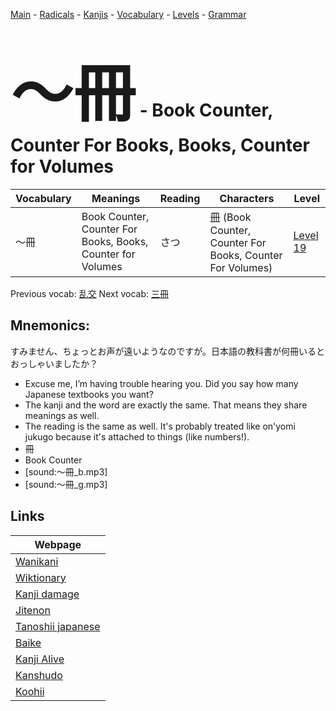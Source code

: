<style> bigfont {font-size: 100px}</style>
[Main](../README.md) -
[Radicals](../radicals.md) -
[Kanjis](../kanjis.md) -
[Vocabulary](../vocabulary.md) -
[Levels](../levels.md) -
[Grammar](../grammar.md)
# <bigfont> 〜冊</bigfont> - Book Counter, Counter For Books, Books, Counter for Volumes 

| Vocabulary | Meanings | Reading | Characters | Level |
| --- | --- | --- | --- | --- |
| 〜冊 | Book Counter, Counter For Books, Books, Counter for Volumes | さつ |  [冊](../kanjis/冊.md) (Book Counter, Counter For Books, Counter For Volumes) | [Level 19](../levels/wk_level19.md) |

Previous vocab: [乱交](乱交.md) Next vocab: [三冊](三冊.md) 

## Mnemonics:
すみません、ちょっとお声が遠いようなのですが。日本語の教科書が何冊いるとおっしゃいましたか？
* Excuse me, I’m having trouble hearing you. Did you say how many Japanese textbooks you want?
* The kanji and the word are exactly the same. That means they share meanings as well.
* The reading is the same as well. It's probably treated like on'yomi jukugo because it's attached to things (like numbers!).
* 冊
* Book Counter
* [sound:〜冊_b.mp3]
* [sound:〜冊_g.mp3]


## Links 

| Webpage |
| --- |
| [Wanikani          ](https://www.wanikani.com/kanji/〜冊) |
| [Wiktionary        ](https://en.wiktionary.org/wiki/〜冊) |
| [Kanji damage      ](http://www.kanjidamage.com/kanji/search?utf8=✓&q=〜冊) |
| [Jitenon           ](https://jitenon.com/kanji/〜冊) |
| [Tanoshii japanese ](https://www.tanoshiijapanese.com/dictionary/kanji.cfm?k=〜冊) |
| [Baike             ](https://baike.baidu.com/item/〜冊) |
| [Kanji Alive       ](https://app.kanjialive.com/〜冊) |
| [Kanshudo          ](https://www.kanshudo.com/searchmn?q=〜冊) |
| [Koohii            ](https://kanji.koohii.com/study/kanji/〜冊) |
